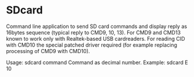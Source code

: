 # SDcard
Command line application to send SD card commands and display reply as 16bytes sequence (typical reply to CMD9, 10, 13).
For CMD9 and CMD13 known to work only with Realtek-based USB cardreaders. For reading CID with CMD10 the special patched driver required 
(for example replacing processing of CMD9 with CMD10).

Usage: sdcard <drive letter> command
Command as decimal number.
Example: sdcard E 10
